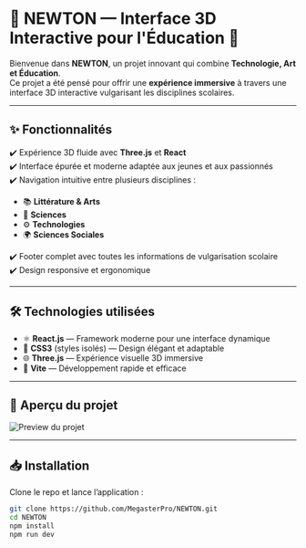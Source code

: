 # 🌌 NEWTON — Interface 3D Interactive pour l'Éducation 🚀

Bienvenue dans **NEWTON**, un projet innovant qui combine **Technologie, Art et Éducation**.  
Ce projet a été pensé pour offrir une **expérience immersive** à travers une interface 3D interactive vulgarisant les disciplines scolaires.

---

## ✨ Fonctionnalités

✔️ Expérience 3D fluide avec **Three.js** et **React**  
✔️ Interface épurée et moderne adaptée aux jeunes et aux passionnés  
✔️ Navigation intuitive entre plusieurs disciplines :  
- 📚 **Littérature & Arts**  
- 🔬 **Sciences**  
- ⚙️ **Technologies**  
- 🌍 **Sciences Sociales**  

✔️ Footer complet avec toutes les informations de vulgarisation scolaire  
✔️ Design responsive et ergonomique  

---

## 🛠️ Technologies utilisées

- ⚛️ **React.js** — Framework moderne pour une interface dynamique  
- 🎨 **CSS3** (styles isolés) — Design élégant et adaptable  
- 🌐 **Three.js** — Expérience visuelle 3D immersive  
- 🚀 **Vite** — Développement rapide et efficace  

---

## 📸 Aperçu du projet

![Preview du projet](./i)

---

## 📥 Installation

Clone le repo et lance l’application :

```bash
git clone https://github.com/MegasterPro/NEWTON.git
cd NEWTON
npm install
npm run dev
